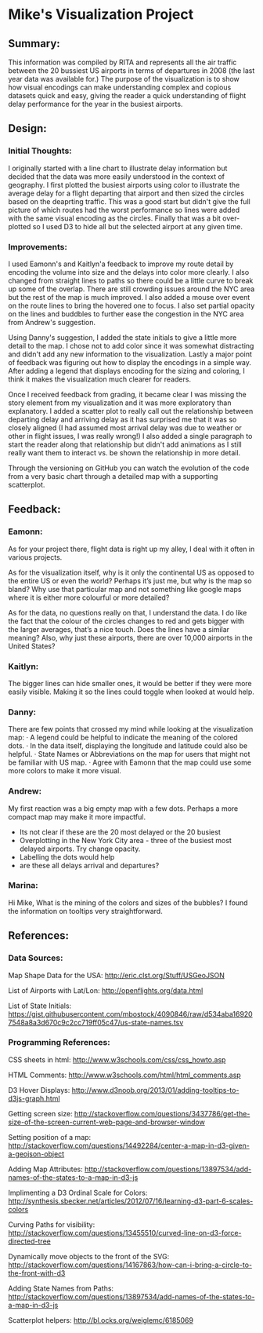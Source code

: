 # Mike's Visualization Project

## Summary:
This information was compiled by RITA and represents all the air traffic between the 20 bussiest US airports in terms of departures in 2008 (the last year data was available for.) The purpose of the visualization is to show how visual encodings can make understanding complex and copious datasets quick and easy, giving the reader a quick understanding of flight delay performance for the year in the busiest airports.
	
## Design:

### Initial Thoughts:
I originally started with a line chart to illustrate delay information but decided that the data was more easily understood in the context of geography. I first plotted the busiest airports using color to illustrate the average delay for a flight departing that airport and then sized the circles based on the deaprting traffic. This was a good start but didn't give the full picture of which routes had the worst performance so lines were added with the same visual encoding as the circles. Finally that was a bit over-plotted so I used D3 to hide all but the selected airport at any given time.

### Improvements:
I used Eamonn's and Kaitlyn'a feedback to improve my route detail by encoding the volume into size and the delays into color more clearly. I also changed from straight lines to paths so there could be a little curve to break up some of the overlap. There are still crowding issues around the NYC area but the rest of the map is much improved. I also added a mouse over event on the route lines to bring the hovered one to focus. I also set partial opacity on the lines and buddbles to further ease the congestion in the NYC area from Andrew's suggestion.

Using Danny's suggestion, I added the state initials to give a little more detail to the map. I chose not to add color since it was somewhat distracting and didn't add any new information to the visualization. Lastly a major point of feedback was figuring out how to display the encodings in a simple way. After adding a legend that displays encoding for the sizing and coloring, I think it makes the visualization much clearer for readers. 

Once I received feedback from grading, it became clear I was missing the story element from my visualization and it was more exploratory than explanatory. I added a scatter plot to really call out the relationship between departing delay and arriving delay as it has surprised me that it was so closely aligned (I had assumed most arrival delay was due to weather or other in flight issues, I was really wrong!) I also added a single paragraph to start the reader along that relationship but didn't add animations as I still really want them to interact vs. be shown the relationship in more detail.

Through the versioning on GitHub you can watch the evolution of the code from a very basic chart through a detailed map with a supporting scatterplot.


## Feedback:
### Eamonn:
As for your project there, flight data is right up my alley, I deal with it often in various projects.

As for the visualization itself, why is it only the continental US as opposed to the entire US or even the world? Perhaps it’s just me, but why is the map so bland? Why use that particular map and not something like google maps where it is either more colourful or more detailed?

As for the data, no questions really on that, I understand the data.  I do like the fact that the colour of the circles changes to red and gets bigger with the larger averages, that’s a nice touch. Does the lines have a similar meaning?  Also, why just these airports, there are over 10,000 airports in the United States?

### Kaitlyn:
The bigger lines can hide smaller ones, it would be better if they were more easily visible. Making it so the lines could toggle when looked at would help.

### Danny:
There are few points that crossed my mind while looking at the visualization map:
·         A legend could be helpful to indicate the meaning of the colored dots.
·         In the data itself, displaying the longitude and latitude could also be helpful.
·         State Names or Abbreviations on the map for users that might not be familiar with US map.
·         Agree with Eamonn that the map could use some more colors to make it more visual.

### Andrew:

My first reaction was a big empty map with a few dots. Perhaps a more compact map may make it more impactful. 
- Its not clear if these are the 20 most delayed or the 20 busiest
- Overplotting in the New York City area - three of the busiest most delayed airports. Try change opacity.
- Labelling the dots would help
- are these all delays arrival and departures?

### Marina:
Hi Mike,
What is the mining of the colors and sizes of the bubbles?
I found the information on tooltips very straightforward.

## References:

### Data Sources:
Map Shape Data for the USA:
http://eric.clst.org/Stuff/USGeoJSON

List of Airports with Lat/Lon: 
http://openflights.org/data.html

List of State Initials:
https://gist.githubusercontent.com/mbostock/4090846/raw/d534aba169207548a8a3d670c9c2cc719ff05c47/us-state-names.tsv	


### Programming References:
CSS sheets in html: 
http://www.w3schools.com/css/css_howto.asp

HTML Comments: 
http://www.w3schools.com/html/html_comments.asp

D3 Hover Displays:
http://www.d3noob.org/2013/01/adding-tooltips-to-d3js-graph.html

Getting screen size: 
http://stackoverflow.com/questions/3437786/get-the-size-of-the-screen-current-web-page-and-browser-window

Setting position of a map: 
http://stackoverflow.com/questions/14492284/center-a-map-in-d3-given-a-geojson-object

Adding Map Attributes:
http://stackoverflow.com/questions/13897534/add-names-of-the-states-to-a-map-in-d3-js

Implimenting a D3 Ordinal Scale for Colors:
http://synthesis.sbecker.net/articles/2012/07/16/learning-d3-part-6-scales-colors

Curving Paths for visibility:
http://stackoverflow.com/questions/13455510/curved-line-on-d3-force-directed-tree

Dynamically move objects to the front of the SVG:
http://stackoverflow.com/questions/14167863/how-can-i-bring-a-circle-to-the-front-with-d3

Adding State Names from Paths:
http://stackoverflow.com/questions/13897534/add-names-of-the-states-to-a-map-in-d3-js

Scatterplot helpers:
http://bl.ocks.org/weiglemc/6185069